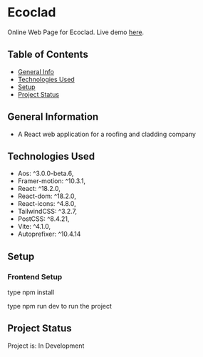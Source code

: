 # Ecoclad
Online Web Page for Ecoclad.
Live demo [here]().

## Table of Contents
* [General Info](#general-information)
* [Technologies Used](#technologies-used)
* [Setup](#setup)
* [Project Status](#project-status)

## General Information
- A React web application for a roofing and cladding company

## Technologies Used
- Aos: ^3.0.0-beta.6,
- Framer-motion: ^10.3.1,
- React: ^18.2.0,
- React-dom: ^18.2.0,
- React-icons: ^4.8.0,
- TailwindCSS: ^3.2.7,
- PostCSS: ^8.4.21,
- Vite: ^4.1.0,
- Autoprefixer: ^10.4.14

## Setup

### Frontend Setup

type npm install

type npm run dev to run the project


## Project Status
Project is: In Development
